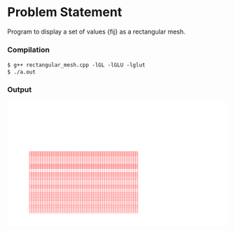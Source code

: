 Problem Statement
=================

Program to display a set of values {fij} as a rectangular mesh.


### Compilation

```
$ g++ rectangular_mesh.cpp -lGL -lGLU -lglut
$ ./a.out

```

### Output

![Screenshot of Output](rect_mesh.png)

